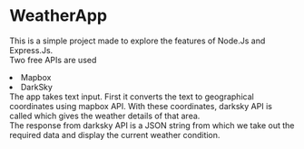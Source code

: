 # WeatherApp
This is a simple project made to explore the features of Node.Js and Express.Js.<br>
Two free APIs are used
<li>Mapbox
<li>DarkSky
<br>
The app takes text input.
First it converts the text to geographical coordinates using mapbox API. With these coordinates, darksky API is called which gives the weather details of that area.
<br>
The response from darksky API is a JSON string from which we take out the required data and display the current weather condition.
